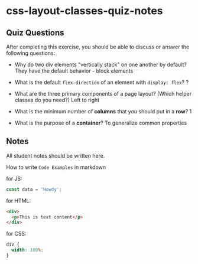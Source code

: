 # css-layout-classes-quiz-notes

## Quiz Questions

After completing this exercise, you should be able to discuss or answer the following questions:

- Why do two div elements "vertically stack" on one another by default?
  They have the default behavior - block elements

- What is the default `flex-direction` of an element with `display: flex`?
  ?

- What are the three primary components of a page layout? (Which helper classes do you need?)
  Left to right

- What is the minimum number of **columns** that you should put in a **row**?
  1

- What is the purpose of a **container**?
  To generalize common properties

## Notes

All student notes should be written here.

How to write `Code Examples` in markdown

for JS:

```javascript
const data = 'Howdy';
```

for HTML:

```html
<div>
  <p>This is text content</p>
</div>
```

for CSS:

```css
div {
  width: 100%;
}
```
